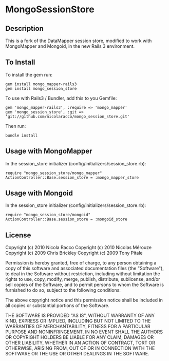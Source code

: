 # MongoSessionStore

## Description

This is a fork of the DataMapper session store, modified to work with MongoMapper and Mongoid, in the new Rails 3 environment.

## To Install

To install the gem run:

    gem install mongo_mapper-rails3
    gem install mongo_session_store
  
To use with Rails3 / Bundler, add this to you Gemfile:

    gem 'mongo_mapper-rails3', :require => 'mongo_mapper'
    gem 'mongo_session_store', :git => 'git://github.com/nicolaracco/mongo_session_store.git'

Then run:

    bundle install

## Usage with MongoMapper

In the session_store initializer (config/initializers/session_store.rb):

    require "mongo_session_store/mongo_mapper"
    ActionController::Base.session_store = :mongo_mapper_store

## Usage with Mongoid

In the session_store initializer (config/initializers/session_store.rb):

    require "mongo_session_store/mongoid"
    ActionController::Base.session_store = :mongoid_store

## License

Copyright (c) 2010 Nicola Racco
Copyright (c) 2010 Nicolas Mérouze
Copyright (c) 2009 Chris Brickley
Copyright (c) 2009 Tony Pitale

Permission is hereby granted, free of charge, to any person
obtaining a copy of this software and associated documentation
files (the "Software"), to deal in the Software without
restriction, including without limitation the rights to use,
copy, modify, merge, publish, distribute, sublicense, and/or sell
copies of the Software, and to permit persons to whom the
Software is furnished to do so, subject to the following
conditions:

The above copyright notice and this permission notice shall be
included in all copies or substantial portions of the Software.

THE SOFTWARE IS PROVIDED "AS IS", WITHOUT WARRANTY OF ANY KIND,
EXPRESS OR IMPLIED, INCLUDING BUT NOT LIMITED TO THE WARRANTIES
OF MERCHANTABILITY, FITNESS FOR A PARTICULAR PURPOSE AND
NONINFRINGEMENT. IN NO EVENT SHALL THE AUTHORS OR COPYRIGHT
HOLDERS BE LIABLE FOR ANY CLAIM, DAMAGES OR OTHER LIABILITY,
WHETHER IN AN ACTION OF CONTRACT, TORT OR OTHERWISE, ARISING
FROM, OUT OF OR IN CONNECTION WITH THE SOFTWARE OR THE USE OR
OTHER DEALINGS IN THE SOFTWARE.
